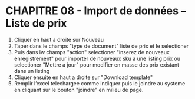# CHAPITRE 08 - Import de données – Liste de prix

1. Cliquer en haut a droite sur Nouveau
2. Taper dans le champs "type de document" liste de prix et le selectioner
3. Puis dans lw champs "action" selectioner "inserez de nouveaux enregistrement" pour importer de nouveaux sku a une listing prix ou selectioner "Mettre a jour" pour modifier en masse des prix existant dans un listing
4. Cliquer ensuite en haut a droite sur "Download template"
5. Remplir l’excel telechargee comme indiquer puis le joindre au systeme en cliquant sur le bouton "joindre" en milieu de page. 
